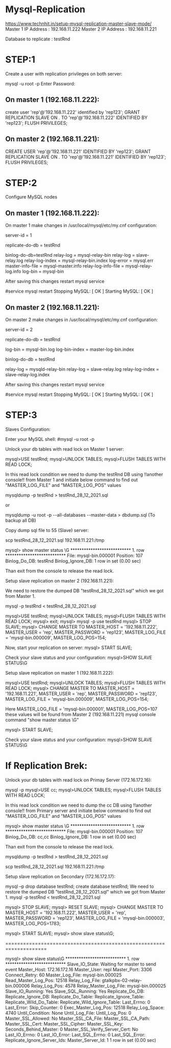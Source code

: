 # Mysql-Replication

https://www.technhit.in/setup-mysql-replication-master-slave-mode/
Master 1 IP Address : 192.168.11.222
Master 2 IP Address : 192.168.11.221

Database to replicate : testRnd

STEP:1
===========
Create a user with replication privileges on both server:

mysql -u root -p
Enter Password:

On master 1 (192.168.11.222): 
----------------------------

create user 'rep'@'192.168.11.222' identified by 'rep123';
GRANT REPLICATION SLAVE ON *.* TO 'rep'@'192.168.11.222' IDENTIFIED BY 'rep123';
FLUSH PRIVILEGES;

On master 2 (192.168.11.221): 
----------------------------
CREATE USER 'rep'@'192.168.11.221' IDENTIFIED BY 'rep123';
GRANT REPLICATION SLAVE ON *.* TO 'rep'@'192.168.11.221' IDENTIFIED BY 'rep123';
FLUSH PRIVILEGES;

STEP:2
============
Configure MySQL nodes

On master 1 (192.168.11.222):
-----------------------------

On master 1 make changes in /usr/local/mysql/etc/my.cnf configuration:

server-id = 1

replicate-do-db = testRnd

binlog-do-db=testRnd
relay-log = mysql-relay-bin
relay-log = slave-relay.log
relay-log-index = mysql-relay-bin.index
log-error = mysql.err
master-info-file = mysql-master.info
relay-log-info-file = mysql-relay-log.info
log-bin = mysql-bin


After saving this changes  restart mysql service

#service mysql restart
Stopping MySQL:                                            [  OK  ]
Starting MySQL:                                            [  OK  ]


On master 2 (192.168.11.221):
-----------------------------

On master 2 make changes in /usr/local/mysql/etc/my.cnf configuration:


server-id = 2

replicate-do-db = testRnd

log-bin = mysql-bin.log
log-bin-index = master-log-bin.index

binlog-do-db = testRnd

relay-log = mysqld-relay-bin
relay-log = slave-relay.log
relay-log-index = slave-relay-log.index


After saving this changes  restart mysql service

#service mysql restart
Stopping MySQL:                                            [  OK  ]
Starting MySQL:                                            [  OK  ]

STEP:3
==============
Slaves Configuration:

Enter your MySQL shell:
#mysql -u root -p

Unlock your db tables with read lock on Master 1 server:

mysql>USE testRnd;
mysql>UNLOCK TABLES;
mysql>FLUSH TABLES WITH READ LOCK;

In this read lock condition we need to dump the testRnd DB using !!another console!! from Master 1 and initiate below command to find out "MASTER_LOG_FILE" and "MASTER_LOG_POS" values

mysqldump -p testRnd > testRnd_28_12_2021.sql

or 

mysqldump -u root -p --all-databases --master-data > dbdump.sql (To backup all DB)

Copy dump sql file to 55 (Slave) server:

scp testRnd_28_12_2021.sql 192.168.11.221:/tmp

mysql> show master status \G
*************************** 1. row ***************************
            File: mysql-bin.000001
        Position: 107
    Binlog_Do_DB: testRnd
Binlog_Ignore_DB:
1 row in set (0.00 sec)

Than exit from the console to release the read lock.

Setup slave replication on master 2 (192.168.11.221):

We need to restore the dumped DB "testRnd_28_12_2021.sql" which we got from Master 1.

mysql -p testRnd < testRnd_28_12_2021.sql

mysql>USE testRnd;
mysql>UNLOCK TABLES;
mysql>FLUSH TABLES WITH READ LOCK;
mysql> exit;
mysql> mysql -p use testRnd
mysql> STOP SLAVE;
mysql> CHANGE MASTER TO MASTER_HOST = '192.168.11.222', MASTER_USER = 'rep', MASTER_PASSWORD = 'rep123', MASTER_LOG_FILE = 'mysql-bin.000009', MASTER_LOG_POS=154;

Now, start your replication on server:
mysql> START SLAVE;

Check your slave status and your configuration:
mysql>SHOW SLAVE STATUS\G



Setup slave replication on master 1 (192.168.11.222):

mysql>USE testRnd;
mysql>UNLOCK TABLES;
mysql>FLUSH TABLES WITH READ LOCK;
mysql> CHANGE MASTER TO MASTER_HOST = '192.168.11.221', MASTER_USER = 'rep', MASTER_PASSWORD = 'rep123', MASTER_LOG_FILE = 'mysql-bin.000009', MASTER_LOG_POS=154;

Here MASTER_LOG_FILE = 'mysql-bin.000001', MASTER_LOG_POS=107 these values will be found from Master 2 (192.168.11.221) mysql console command "show master status \G"

mysql> START SLAVE;


Check your slave status and your configuration:
mysql>SHOW SLAVE STATUS\G




If Replication Brek:
====================

Unlock your db tables with read lock on Primay Server (172.16.172.16):

mysql -p
mysql>USE cc;
mysql>UNLOCK TABLES;
mysql>FLUSH TABLES WITH READ LOCK;

In this read lock condition we need to dump the cc DB using !!another console!! from Primary server and initiate below command to find out "MASTER_LOG_FILE" and "MASTER_LOG_POS" values

mysql> show master status \G
*************************** 1. row ***************************
            File: mysql-bin.000001
        Position: 107
    Binlog_Do_DB: cc,cc
Binlog_Ignore_DB:
1 row in set (0.00 sec)

Than exit from the console to release the read lock.

mysqldump -p testRnd > testRnd_28_12_2021.sql

scp testRnd_28_12_2021.sql 192.168.11.221:/tmp


Setup slave replication on Secondary (172.16.172.17):

mysql –p
drop database testRnd;
create database testRnd;
We need to restore the dumped DB "testRnd_28_12_2021.sql" which we got from Master 1.
mysql -p testRnd < testRnd_28_12_2021.sql

mysql> STOP SLAVE;
mysql> RESET SLAVE;
mysql> CHANGE MASTER TO MASTER_HOST = '192.168.11.222', MASTER_USER = 'rep', MASTER_PASSWORD = 'rep123', MASTER_LOG_FILE = 'mysql-bin.000003', MASTER_LOG_POS=1783;


mysql> START SLAVE;
mysql> show slave status\G;



====================================================================

mysql> show slave status\G
*************************** 1. row ***************************
               Slave_IO_State: Waiting for master to send event
                  Master_Host: 172.16.172.16
                  Master_User: repl
                  Master_Port: 3306
                Connect_Retry: 60
              Master_Log_File: mysql-bin.000025
          Read_Master_Log_Pos: 12518
               Relay_Log_File: gtalkpbx-02-relay-bin.000006
                Relay_Log_Pos: 4578
        Relay_Master_Log_File: mysql-bin.000025
             Slave_IO_Running: Yes
            Slave_SQL_Running: Yes
              Replicate_Do_DB:
          Replicate_Ignore_DB:
           Replicate_Do_Table:
       Replicate_Ignore_Table:
      Replicate_Wild_Do_Table:
  Replicate_Wild_Ignore_Table:
                   Last_Errno: 0
                   Last_Error:
                 Skip_Counter: 0
          Exec_Master_Log_Pos: 12518
              Relay_Log_Space: 4740
              Until_Condition: None
               Until_Log_File:
                Until_Log_Pos: 0
           Master_SSL_Allowed: No
           Master_SSL_CA_File:
           Master_SSL_CA_Path:
              Master_SSL_Cert:
            Master_SSL_Cipher:
               Master_SSL_Key:
        Seconds_Behind_Master: 0
Master_SSL_Verify_Server_Cert: No
                Last_IO_Errno: 0
                Last_IO_Error:
               Last_SQL_Errno: 0
               Last_SQL_Error:
  Replicate_Ignore_Server_Ids:
             Master_Server_Id: 1
1 row in set (0.00 sec)







